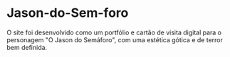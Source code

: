 # Jason-do-Sem-foro
O site foi desenvolvido como um portfólio e cartão de visita digital para o personagem "O Jason do Semáforo", com uma estética gótica e de terror bem definida.
